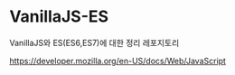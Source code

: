# VanillaJS-ES

VanillaJS와 ES(ES6,ES7)에 대한 정리 레포지토리

https://developer.mozilla.org/en-US/docs/Web/JavaScript
